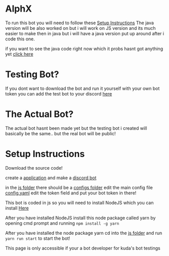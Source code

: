 # AlphX

To run this bot you will need to follow these [Setup Instructions](#Setup-Instructions)
The java version will be also worked on but i will work on JS version and its much
easier to make then in java but i will have a java version put up
around after i code this one. 

if you want to see the java code right now 
which it probs hasnt got anything yet [click here](java)

# Testing Bot?

If you dont want to download the bot and run it yourself
with your own bot token you can add the test bot to your discord
[here](https://discord.com/api/oauth2/authorize?client_id=854800305061625899&permissions=2247306967&scope=bot)

# The Actual Bot?

The actual bot hasnt been made yet but the testing bot i created will basically
be the same.. but the real bot will be public!

# Setup Instructions

Download the source code!

create a [application](https://discord.com/developers/applications) 
and make a [discord bot](https://discord.com/developers/docs/intro)

in the [js folder](js) there should be a [configs folder](js/configs)
edit the main config file [config.yaml](js/configs/config.yaml)
edit the token field and put your bot token in there!

This bot is coded in js so you will need to install NodeJS 
which you can install [Here](https://nodejs.org/en/)

After you have installed NodeJS install this node package called 
yarn by opening cmd prompt and running ```npm install -g yarn```

After you have installed the node package yarn 
cd into the [js folder](js) and run ```yarn run start```
to start the bot!

This page is only accessible if your a bot developer for kuda's bot testings 